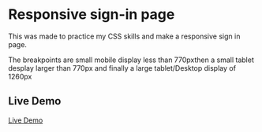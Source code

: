 # Responsive sign-in page

This was made to practice my CSS skills and make a responsive sign in page.

The breakpoints are small mobile display less than 770pxthen a small tablet desplay larger than 770px and finally a large tablet/Desktop display of 1260px

## Live Demo
[Live Demo](https://responsive-sign-in-page.netlify.app/)
